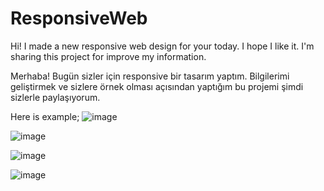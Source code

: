 # ResponsiveWeb
Hi! I made a new responsive web design for your today. I hope I like it. I'm sharing this project for improve my information. 

Merhaba! Bugün sizler için responsive bir tasarım yaptım. Bilgilerimi geliştirmek ve sizlere örnek olması açısından yaptığım bu projemi şimdi sizlerle paylaşıyorum.


Here is example;
![image](https://github.com/HamzaDogann/ResponsiveWeb/assets/93007915/7299f12f-e400-4e58-81eb-8aac309ab872)

![image](https://github.com/HamzaDogann/ResponsiveWeb/assets/93007915/5eb03e7c-f5bd-435a-a4d5-040288abd065)

![image](https://github.com/HamzaDogann/ResponsiveWeb/assets/93007915/c28c756d-8f63-47db-8ef3-aa41505830da)

![image](https://github.com/HamzaDogann/ResponsiveWeb/assets/93007915/d0280d70-a415-4e8f-90b8-ac784e48b20b)


